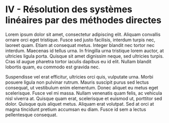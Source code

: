 # IV - Résolution des systèmes linéaires par des méthodes directes

 Lorem ipsum dolor sit amet, consectetur adipiscing elit. Aliquam convallis ornare orci eget tristique. Fusce sed justo facilisis, interdum turpis nec, laoreet quam. Etiam at consequat metus. Integer blandit nec tortor nec interdum. Maecenas id tellus urna. In fringilla urna tristique lorem auctor, at ultricies ligula porta. Quisque sit amet dignissim neque, sed ultricies turpis. Cras id augue pharetra tortor iaculis dapibus eu id elit. Nullam blandit lobortis quam, eu commodo est gravida nec.

Suspendisse vel erat efficitur, ultricies orci quis, vulputate urna. Morbi posuere ligula non pulvinar rutrum. Mauris suscipit purus sed lectus consequat, ut vestibulum enim elementum. Donec aliquet eu metus eget scelerisque. Fusce vel mi massa. Nullam venenatis quam felis, ac vehicula nisl viverra at. Quisque quam erat, scelerisque et euismod ut, porttitor sed dolor. Quisque quis aliquet metus. Aliquam erat volutpat. Sed at orci at magna tincidunt pretium accumsan eu diam. Fusce id sem a lectus pellentesque consequat. 

